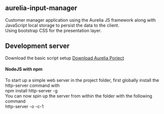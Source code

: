 ## aurelia-input-manager
Customer manager application using the Aurelia JS framework along with JavaScript local storage to persist the data to the client.  
Using bootstrap CSS for the presentation layer.  
## Development server
Download the basic script setup [Download Aurelia Porject](http://aurelia.io/downloads/basic-aurelia-project.zip)  

#### NodeJS with npm
To start up a simple web server in the project folder, first globally install the http-server command with   
npm install http-server -g  
You can now spin up the server from within the folder with the following command  
http-server -o -c-1  



